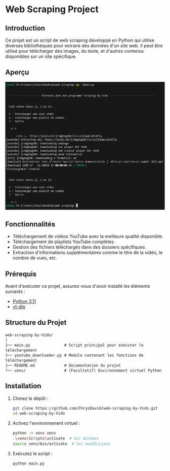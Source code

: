 # Web Scraping Project

## Introduction

Ce projet est un script de web scraping développé en Python qui utilise diverses bibliothèques pour extraire des données d'un site web. Il peut être utilisé pour télécharger des images, du texte, et d'autres contenus disponibles sur un site spécifique.

## Aperçu

![Aperçu du projet](src/capture.png)

## Fonctionnalités

- Téléchargement de vidéos YouTube avec la meilleure qualité disponible.
- Téléchargement de playlists YouTube complètes.
- Gestion des fichiers téléchargés dans des dossiers spécifiques.
- Extraction d'informations supplémentaires comme le titre de la vidéo, le nombre de vues, etc.

## Prérequis

Avant d'exécuter ce projet, assurez-vous d'avoir installé les éléments suivants :

- [Python 3.11](https://www.python.org/downloads/)
- [yt-dlp](https://github.com/yt-dlp/yt-dlp)

## Structure du Projet

    web-scraping-by-Vido/
    │
    ├── main.py               # Script principal pour exécuter le téléchargement
    ├── youtube_downloader.py # Module contenant les fonctions de téléchargement
    ├── README.md             # Documentation du projet
    └── venv/                 # (Facultatif) Environnement virtuel Python


## Installation

1. Clonez le dépôt :
   ```bash
   git clone https://github.com/ChrysDavid/web-scraping-by-Vido.git
   cd web-scraping-by-Vido


2. Activez l'environnement virtuel :
    ```bash
    python -m venv venv
    .\venv\Scripts\activate  # Sur Windows
    source venv/bin/activate  # Sur macOS/Linux


3. Exécutez le script :
    ```bash
    python main.py

